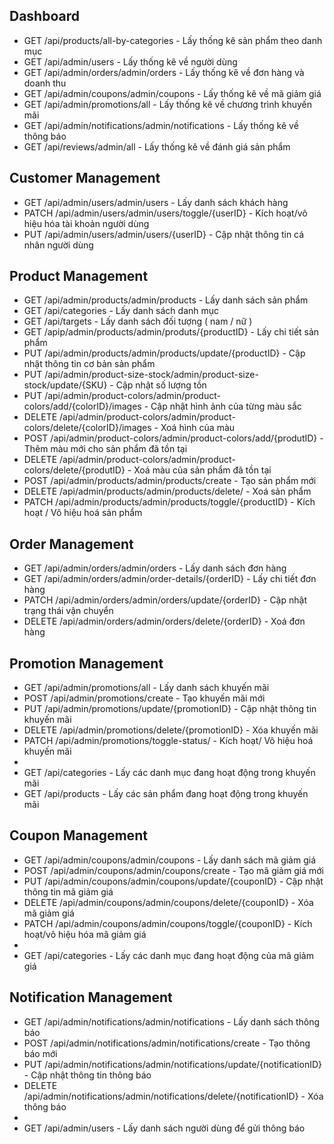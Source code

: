 ## Dashboard

* GET /api/products/all-by-categories - Lấy thống kê sản phẩm theo danh mục
* GET /api/admin/users - Lấy thống kê về người dùng
* GET /api/admin/orders/admin/orders - Lấy thống kê về đơn hàng và doanh thu
* GET /api/admin/coupons/admin/coupons - Lấy thống kê về mã giảm giá
* GET /api/admin/promotions/all - Lấy thống kê về chương trình khuyến mãi
* GET /api/admin/notifications/admin/notifications - Lấy thống kê về thông báo
* GET /api/reviews/admin/all - Lấy thống kê về đánh giá sản phẩm

## Customer Management

* GET /api/admin/users/admin/users - Lấy danh sách khách hàng
* PATCH /api/admin/users/admin/users/toggle/{userID} - Kích hoạt/vô hiệu hóa tài khoản người dùng
* PUT /api/admin/users/admin/users/{userID} - Cập nhật thông tin cá nhân người dùng

## Product Management

* GET /api/admin/products/admin/products - Lấy danh sách sản phẩm
* GET /api/categories - Lấy danh sách danh mục
* GET /api/targets - Lấy danh sách đối tượng ( nam / nữ )
* GET /apip/admin/products/admin/produts/{productID} - Lấy chi tiết sản phẩm
* PUT /api/admin/products/admin/products/update/{productID} - Cập nhật thông tin cơ bản sản phẩm
* PUT /api/admin/product-size-stock/admin/product-size-stock/update/{SKU} - Cập nhật số lượng tồn
* PUT /api/admin/product-colors/admin/product-colors/add/{colorID}/images - Cập nhật hình ảnh của từng màu sắc
* DELETE /api/admin/product-colors/admin/product-colors/delete/{colorID}/images  - Xoá hình của màu
* POST /api/admin/product-colors/admin/product-colors/add/{produtID} - Thêm màu mới cho sản phẩm đã tồn tại
* DELETE /api/admin/product-colors/admin/product-colors/delete/{produtID} - Xoá màu của sản phẩm đã tồn tại
* POST /api/admin/products/admin/products/create - Tạo sản phẩm mới
* DELETE /api/admin/products/admin/products/delete/ - Xoá sản phẩm
* PATCH /api/admin/products/admin/products/toggle/{productID} - Kích hoạt / Vô hiệu hoá sản phẩm

## Order Management

* GET /api/admin/orders/admin/orders - Lấy danh sách đơn hàng
* GET /api/admin/orders/admin/order-details/{orderID} - Lấy chi tiết đơn hàng
* PATCH /api/admin/orders/admin/orders/update/{orderID} - Cập nhật trạng thái vận chuyển
* DELETE /api/admin/orders/admin/orders/delete/{orderID} - Xoá đơn hàng

## Promotion Management

* GET /api/admin/promotions/all - Lấy danh sách khuyến mãi
* POST /api/admin/promotions/create - Tạo khuyến mãi mới
* PUT /api/admin/promotions/update/{promotionID} - Cập nhật thông tin khuyến mãi
* DELETE /api/admin/promotions/delete/{promotionID} - Xóa khuyến mãi
* PATCH /api/admin/promotions/toggle-status/ - Kích hoạt/ Vô hiệu hoá khuyến mãi
* 
* GET /api/categories - Lấy các danh mục đang hoạt động trong khuyến mãi
* GET /api/products - Lấy các sản phẩm đang hoạt động trong khuyến mãi

## Coupon Management

* GET /api/admin/coupons/admin/coupons - Lấy danh sách mã giảm giá
* POST /api/admin/coupons/admin/coupons/create - Tạo mã giảm giá mới
* PUT /api/admin/coupons/admin/coupons/update/{couponID} - Cập nhật thông tin mã giảm giá
* DELETE /api/admin/coupons/admin/coupons/delete/{couponID} - Xóa mã giảm giá
* PATCH /api/admin/coupons/admin/coupons/toggle/{couponID} - Kích hoạt/vô hiệu hóa mã giảm giá
* 
* GET /api/categories - Lấy các danh mục đang hoạt động của mã giảm giá

## Notification Management

* GET /api/admin/notifications/admin/notifications - Lấy danh sách thông báo
* POST /api/admin/notifications/admin/notifications/create - Tạo thông báo mới
* PUT /api/admin/notifications/admin/notifications/update/{notificationID} - Cập nhật thông tin thông báo
* DELETE /api/admin/notifications/admin/notifications/delete/{notificationID} - Xóa thông báo
* 
* GET /api/admin/users - Lấy danh sách người dùng để gửi thông báo
